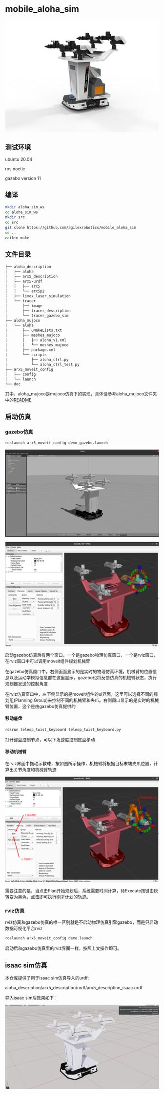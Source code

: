 # mobile_aloha_sim

![aloha](./doc/aloha.png)



## 测试环境

ubuntu 20.04

ros noetic

gazebo version 11

## 编译

``` bash
mkdir aloha_sim_ws
cd aloha_sim_ws
mkdir src
cd src
git clone https://github.com/agilexrobotics/mobile_aloha_sim
cd ..
catkin_make
```

## 文件目录

```
├── aloha_description
│   ├── aloha
│   ├── arx5_description
│   ├── arx5-urdf
│   │   ├── arx5
│   │   └── arx5p2
│   ├── livox_laser_simulation
│   └── tracer
│       ├── image
│       ├── tracer_description
│       └── tracer_gazebo_sim
├── aloha_mujoco
|   └── aloha
|       ├── CMakeLists.txt
|       ├── meshes_mujoco
|       │   ├── aloha_v1.xml
|       │   └── meshes_mujoco
|       ├── package.xml
|       └── scripts
|           ├── aloha_ctrl.py
|           └── aloha_ctrl_test.py
├── arx5_moveit_config
│   ├── config
│   └── launch
└── doc
```

其中，aloha_mujoco是mujoco仿真下的实现，具体请参考aloha_mujoco文件夹中的[README](./aloha_mujoco/README.MD)

## 启动仿真

### gazebo仿真

``` bash
roslaunch arx5_moveit_config demo_gazebo.launch
```

![aloha_gazebo](./doc/aloha_gazebo.png)



![aloha_rviz](./doc/aloha_rviz.png)



启动gazebo仿真后有两个窗口，一个是gazebo物理仿真窗口，一个是rviz窗口，在rviz窗口中可以调用moveit组件规划机械臂

在gazebo仿真窗口中，右侧画面显示的是实时的物理仿真环境，机械臂的位置信息以及运动学模拟信息都在这里显示，gazebo也将反馈仿真的机械臂状态，执行规划器发送的控制角度

在rviz仿真窗口中，左下侧显示的是moveit组件的ui界面，这里可以选择不同的规划组(Planning Group)来控制不同的机械臂和夹爪。右侧窗口显示的是实时的机械臂位置，这个是由gazebo仿真提供的

#### 移动底盘

``` bash
rosrun teleop_twist_keyboard teleop_twist_keyboard.py
```

打开键盘控制节点，可以下发速度控制底盘移动

#### 移动机械臂

在rviz界面中拖动示教球，按如图所示操作，机械臂将根据目标末端夹爪位置，计算出关节角度和机械臂轨迹

![aloha_move](./doc/aloha_moveit_1.png)

需要注意的是，当点击Plan开始规划后，系统需要时间计算，待Execute按键由灰转变为黑色，点击即可执行刚才计划的轨迹。

### rviz仿真

rviz仿真和gazebo仿真的唯一区别就是不启动物理仿真引擎gazebo，而是只启动数据可视化平台rviz

``` bash
roslaunch arx5_moveit_config demo.launch
```

启动后和gazebo仿真里的rviz界面一样，按照上文操作即可。



## isaac sim仿真

本仓库提供了用于isaac sim仿真导入的urdf:

aloha_description/arx5_description/urdf/arx5_description_isaac.urdf

导入isaac sim后效果如下：

![issac_sim](./doc/aloha_isaac.png)
